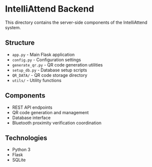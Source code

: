 # IntelliAttend Backend

This directory contains the server-side components of the IntelliAttend system.

## Structure
- `app.py` - Main Flask application
- `config.py` - Configuration settings
- `generate_qr.py` - QR code generation utilities
- `setup_db.py` - Database setup scripts
- `QR_DATA/` - QR code storage directory
- `utils/` - Utility functions

## Components
- REST API endpoints
- QR code generation and management
- Database interface
- Bluetooth proximity verification coordination

## Technologies
- Python 3
- Flask
- SQLite